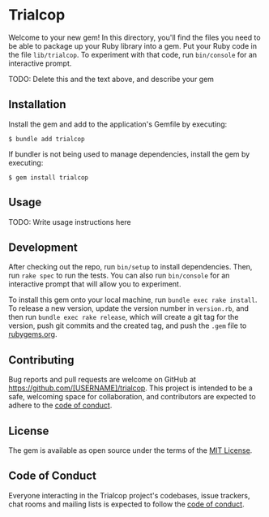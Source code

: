 # Trialcop

Welcome to your new gem! In this directory, you'll find the files you need to be able to package up your Ruby library into a gem. Put your Ruby code in the file `lib/trialcop`. To experiment with that code, run `bin/console` for an interactive prompt.

TODO: Delete this and the text above, and describe your gem

## Installation

Install the gem and add to the application's Gemfile by executing:

    $ bundle add trialcop

If bundler is not being used to manage dependencies, install the gem by executing:

    $ gem install trialcop

## Usage

TODO: Write usage instructions here

## Development

After checking out the repo, run `bin/setup` to install dependencies. Then, run `rake spec` to run the tests. You can also run `bin/console` for an interactive prompt that will allow you to experiment.

To install this gem onto your local machine, run `bundle exec rake install`. To release a new version, update the version number in `version.rb`, and then run `bundle exec rake release`, which will create a git tag for the version, push git commits and the created tag, and push the `.gem` file to [rubygems.org](https://rubygems.org).

## Contributing

Bug reports and pull requests are welcome on GitHub at https://github.com/[USERNAME]/trialcop. This project is intended to be a safe, welcoming space for collaboration, and contributors are expected to adhere to the [code of conduct](https://github.com/[USERNAME]/trialcop/blob/main/CODE_OF_CONDUCT.md).

## License

The gem is available as open source under the terms of the [MIT License](https://opensource.org/licenses/MIT).

## Code of Conduct

Everyone interacting in the Trialcop project's codebases, issue trackers, chat rooms and mailing lists is expected to follow the [code of conduct](https://github.com/[USERNAME]/trialcop/blob/main/CODE_OF_CONDUCT.md).
